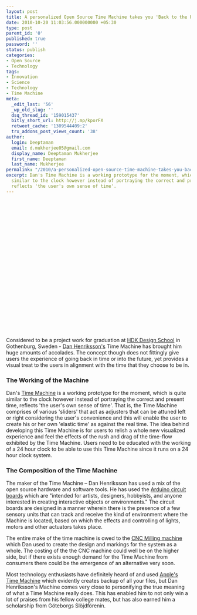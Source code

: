 ```yaml
---
layout: post
title: A personalized Open Source Time Machine takes you 'Back to the Future'
date: 2010-10-20 11:03:56.000000000 +05:30
type: post
parent_id: '0'
published: true
password: ''
status: publish
categories:
- Open Source
- Technology
tags:
- Innovation
- Science
- Technology
- Time Machine
meta:
  _edit_last: '56'
  _wp_old_slug: ''
  dsq_thread_id: '159015437'
  bitly_short_url: http://j.mp/kporFX
  retweet_cache: '1309544409:2'
  trx_addons_post_views_count: '38'
author:
  login: Deeptaman
  email: d.mukherjee05@gmail.com
  display_name: Deeptaman Mukherjee
  first_name: Deeptaman
  last_name: Mukherjee
permalink: "/2010/a-personalized-open-source-time-machine-takes-you-back-to-the-future/"
excerpt: Dan's Time Machine is a working prototype for the moment, which is quite
  similar to the clock however instead of portraying the correct and present time,
  reflects 'the user's own sense of time'.
---
```

<p><object width="640" height="360"><param name="allowfullscreen" value="true" /><param name="allowscriptaccess" value="always" /><param name="movie" value="http://vimeo.com/moogaloop.swf?clip_id=15199785&amp;server=vimeo.com&amp;show_title=1&amp;show_byline=1&amp;show_portrait=1&amp;color=&amp;fullscreen=1&amp;autoplay=0&amp;loop=0" /><embed src="http://vimeo.com/moogaloop.swf?clip_id=15199785&amp;server=vimeo.com&amp;show_title=1&amp;show_byline=1&amp;show_portrait=1&amp;color=&amp;fullscreen=1&amp;autoplay=0&amp;loop=0" type="application/x-shockwave-flash" allowfullscreen="true" allowscriptaccess="always" width="640" height="360"></embed></object></p>

<p>Considered to be a project work for graduation at <a href="http://www.hdk.gu.se/en">HDK Design School</a> in Gothenburg, Sweden - <a href="http://www.danhenriksson.com">Dan Henriksson's</a> Time Machine has brought him huge amounts of accolades. The concept though does not fittingly give users the experience of going back in time or into the future, yet provides a visual treat to the users in alignment with the time that they choose to be in. </p>
<h3>The Working of the Machine</h3>
<p>Dan's <a href="http://www.danhenriksson.com/timemachine.php">Time Machine</a> is a working prototype for the moment, which is quite similar to the clock however instead of portraying the correct and present time, reflects 'the user's own sense of time'. That is, the Time Machine comprises of various 'sliders' that act as adjusters that can be attuned left or right considering the user's convenience and this will enable the user to create his or her own 'elastic time' as against the real time. The idea behind developing this Time Machine is for users to relish a whole new visualized experience and feel the effects of the rush and drag of the time-flow exhibited by the Time Machine. Users need to be educated with the working of a 24 hour clock to be able to use this Time Machine since it runs on a 24 hour clock system. </p>
<h3>The Composition of the Time Machine</h3>
<p>The maker of the Time Machine &#8211; Dan Henriksson has used a mix of the open source hardware and software tools. He has used the <a href="http://www.arduino.cc/">Arduino circuit boards</a> which are "intended for artists, designers, hobbyists, and anyone interested in creating interactive objects or environments." The circuit boards are designed in a manner wherein there is the presence of a few sensory units that can track and receive the kind of environment where the Machine is located, based on which the effects and controlling of lights, motors and other actuators takes place. </p>
<p>The entire make of the time machine is owed to the <a href="http://www.cncmasters.com/">CNC Milling machine</a> which Dan used to create the design and markings for the system as a whole. The costing of the the CNC machine could well be on the higher side, but if there exists enough demand for the Time Machine from consumers there could be the emergence of an alternative very soon. </p>
<p>Most technology enthusiasts have definitely heard of and used <a href="http://en.wikipedia.org/wiki/Time_Machine_(software)">Apple's Time Machine</a> which evidently creates backup of all your files, but Dan Henriksson's Machine comes very close to personifying the true meaning of what a Time Machine really does.  This has enabled him to not only win a lot of praises from his fellow college mates, but has also earned him a scholarship from G&ouml;teborgs Sl&ouml;jdf&ouml;renin.</p>
